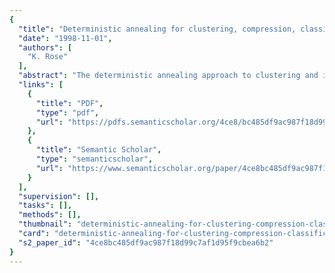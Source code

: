 ```yaml
---
{
  "title": "Deterministic annealing for clustering, compression, classification, regression, and related optimization problems",
  "date": "1998-11-01",
  "authors": [
    "K. Rose"
  ],
  "abstract": "The deterministic annealing approach to clustering and its extensions has demonstrated substantial performance improvement over standard supervised and unsupervised learning methods in a variety of important applications including compression, estimation, pattern recognition and classification, and statistical regression. The application-specific cost is minimized subject to a constraint on the randomness of the solution, which is gradually lowered. We emphasize the intuition gained from analogy to statistical physics. Alternatively the method is derived within rate-distortion theory, where the annealing process is equivalent to computation of Shannon's rate-distortion function, and the annealing temperature is inversely proportional to the slope of the curve. The basic algorithm is extended by incorporating structural constraints to allow optimization of numerous popular structures including vector quantizers, decision trees, multilayer perceptrons, radial basis functions, and mixtures of experts.",
  "links": [
    {
      "title": "PDF",
      "type": "pdf",
      "url": "https://pdfs.semanticscholar.org/4ce8/bc485df9ac987f18d99c7af1d95f9cbea6b2.pdf"
    },
    {
      "title": "Semantic Scholar",
      "type": "semanticscholar",
      "url": "https://www.semanticscholar.org/paper/4ce8bc485df9ac987f18d99c7af1d95f9cbea6b2"
    }
  ],
  "supervision": [],
  "tasks": [],
  "methods": [],
  "thumbnail": "deterministic-annealing-for-clustering-compression-classification-regression-and-related-optimization-problems-thumb.jpg",
  "card": "deterministic-annealing-for-clustering-compression-classification-regression-and-related-optimization-problems-card.jpg",
  "s2_paper_id": "4ce8bc485df9ac987f18d99c7af1d95f9cbea6b2"
}
---
```


